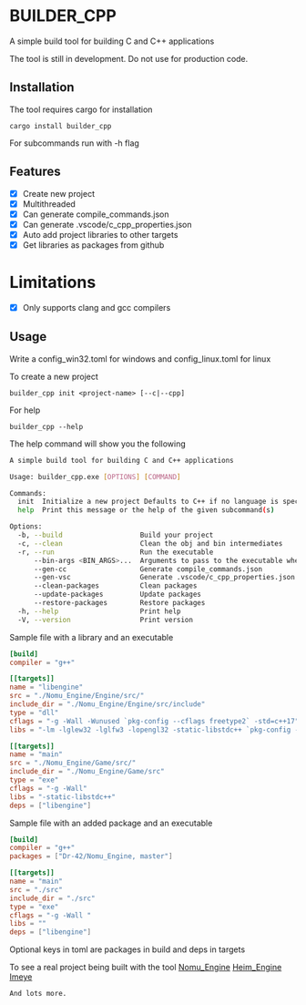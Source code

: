 # BUILDER_CPP

A simple build tool for building C and C++ applications

The tool is still in development. Do not use for production code.

## Installation

The tool requires cargo for installation
```console
cargo install builder_cpp
```
For subcommands run with -h flag

## Features

- [x] Create new project
- [x] Multithreaded
- [x] Can generate compile_commands.json
- [x] Can generate .vscode/c_cpp_properties.json
- [x] Auto add project libraries to other targets
- [x] Get libraries as packages from github

# Limitations
- [x] Only supports clang and gcc compilers

## Usage
Write a config_win32.toml for windows and config_linux.toml for linux

To create a new project 
```console
builder_cpp init <project-name> [--c|--cpp]
```

For help
```console
builder_cpp --help
```

The help command will show you the following
```sh
A simple build tool for building C and C++ applications

Usage: builder_cpp.exe [OPTIONS] [COMMAND]

Commands:
  init  Initialize a new project Defaults to C++ if no language is specified
  help  Print this message or the help of the given subcommand(s)

Options:
  -b, --build                   Build your project
  -c, --clean                   Clean the obj and bin intermediates
  -r, --run                     Run the executable
      --bin-args <BIN_ARGS>...  Arguments to pass to the executable when running
      --gen-cc                  Generate compile_commands.json
      --gen-vsc                 Generate .vscode/c_cpp_properties.json
      --clean-packages          Clean packages
      --update-packages         Update packages
      --restore-packages        Restore packages
  -h, --help                    Print help
  -V, --version                 Print version
```

Sample file with a library and an executable

```toml
[build]
compiler = "g++"

[[targets]]
name = "libengine"
src = "./Nomu_Engine/Engine/src/"
include_dir = "./Nomu_Engine/Engine/src/include"
type = "dll"
cflags = "-g -Wall -Wunused `pkg-config --cflags freetype2` -std=c++17"
libs = "-lm -lglew32 -lglfw3 -lopengl32 -static-libstdc++ `pkg-config --libs freetype2`"

[[targets]]
name = "main"
src = "./Nomu_Engine/Game/src/"
include_dir = "./Nomu_Engine/Game/src"
type = "exe"
cflags = "-g -Wall"
libs = "-static-libstdc++"
deps = ["libengine"]
```
Sample file with an added package and an executable
```toml
[build]
compiler = "g++"
packages = ["Dr-42/Nomu_Engine, master"]

[[targets]]
name = "main"
src = "./src"
include_dir = "./src"
type = "exe"
cflags = "-g -Wall "
libs = ""
deps = ["libengine"]
```

Optional keys in toml are packages in build and deps in targets

To see a real project being built with the tool
	[Nomu_Engine](https://github.com/Dr-42/Nomu_Engine)
	[Heim_Engine](https://github.com/Dr-42/Heim_Engine)
	[Imeye](https://github.com/Dr-42/imeye)
	
	And lots more.
